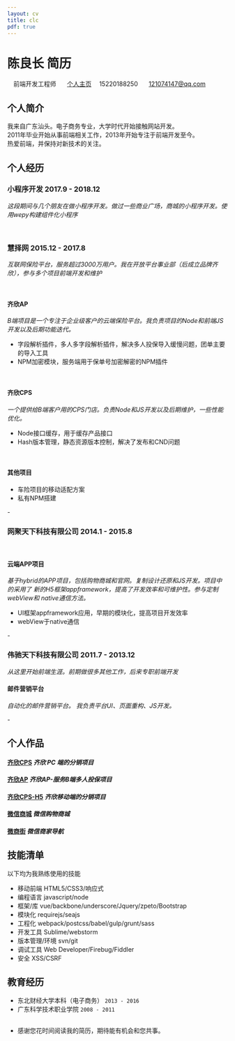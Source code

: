 ```yaml
---
layout: cv
title: clc
pdf: true
---
```


# 陈良长 __简历__

<div id="webaddress">
<i class="fi-bookmark" style="margin-left:1em"></i> 前端开发工程师
<i class="fi-social-github" style="margin-left:1em"></i>
<a href="https://github.com/besfro" style="margin-left:0.5em" target="_blank">个人主页</a>
<i class="fi-telephone" style="margin-left:1em"></i>15220188250
<i class="fi-mail" style="margin-left:1em"></i>
<a href="mailto:121074147@qq.com" style="margin-left:0.5em">121074147@qq.com</a>
</div>

<span class="divline"></span>
<span class="divline"></span>

## 个人简介
我来自广东汕头。电子商务专业，大学时代开始接触网站开发。<br>
2011年毕业开始从事前端相关工作，2013年开始专注于前端开发至今。<br>
热爱前端，并保持对新技术的关注。

## 个人经历

### __小程序开发 2017.9 - 2018.12__ 
<span class="grap">_这段期间与几个朋友在做小程序开发。做过一些商业广场，商城的小程序开发。使用wepy构建组件化小程序_</span>

<br/>

### __慧择网 2015.12 - 2017.8__ 
<span class="grap">_互联网保险平台，服务超过3000万用户。我在开放平台事业部（后成立品牌齐欣），参与多个项目前端开发和维护_</span>

<br/>

#### __齐欣AP__
<span class="grap">_B端项目是一个专注于企业级客户的云端保险平台。我负责项目的Node和前端JS开发以及后期功能迭代。_</span>

- 字段解析插件，多人多字段解析插件，解决多人投保导入缓慢问题，团单主要的导入工具 
<a href="https://github.com/besfro/txtParse" target="_blank"><span class="fi-link ml-30"></span></a>
- NPM加密模块，服务端用于保单号加密解密的NPM插件
<a href="https://github.com/besfro/scrypto" target="_blank"><span class="fi-link ml-30"></span></a>

<br/>

#### __齐欣CPS__
<span class="grap">_一个提供给B端客户用的CPS门店。负责Node和JS开发以及后期维护，一些性能优化。_</span>

- Node接口缓存，用于缓存产品接口
- Hash版本管理，静态资源版本控制，解决了发布和CND问题

<br/>

#### __其他项目__
- 车险项目的移动适配方案
- 私有NPM搭建

<span class="divline">-</span>

### __网聚天下科技有限公司 2014.1 - 2015.8__ 

<br/>

#### __云端APP项目__
<span class="grap">_基于hybrid的APP项目，包括购物商城和官网。复制设计还原和JS开发。项目中的采用了
新的H5框架appframework，提高了开发效率和可维护性。参与定制webView和
native通信方法。_</span>

- UI框架appframework应用，早期的模块化，提高项目开发效率
- webView于native通信

<span class="divline">-</span>

### __伟驰天下科技有限公司 2011.7 - 2013.12__ 
<span class="grap">_从这里开始前端生涯。前期做很多其他工作，后来专职前端开发_</span>

#### __邮件营销平台__
<span class="grap">_自动化的邮件营销平台。 我负责平台UI、页面重构、JS开发。_</span>

<span class="divline">-</span>

## 个人作品

#### <i class="fi-link"></i> <a href="https://cps.qixin18.com/index" target="_blank">齐欣CPS</a> <span class="deta">_齐欣 PC 端的分销项目_</span>
#### <i class="fi-link"></i> <a href="https://www.qixin18.com/" target="_blank">齐欣AP</a>  <span class="deta">_齐欣AP-服务B端多人投保项目_</span>
#### <i class="fi-link"></i> <a href="https://cps.qixin18.com/m/index" target="_blank">齐欣CPS-H5</a> <span class="deta">_齐欣移动端的分销项目_</span>
#### <i class="fi-link"></i> <a href="http://jiusdzsy.s.wsjqq.com/mobile/" target="_blank">微信商城</a>  <span class="deta">_微信购物商城_</span>
#### <i class="fi-link"></i> <a href="http://www.wsjqq.com/m/" target="_blank">微商街</a> <span class="deta">_微信商家导航_</span>

## 技能清单

以下均为我熟练使用的技能
- 移动前端 HTML5/CSS3/响应式
- 编程语言 javascript/node
- 框架/库 vue/backbone/underscore/Jquery/zpeto/Bootstrap
- 模块化 requirejs/seajs
- 工程化 webpack/postcss/babel/gulp/grunt/sass
- 开发工具 Sublime/webstorm
- 版本管理/环境 svn/git
- 调试工具 Web Developer/Firebug/Fiddler
- 安全 XSS/CSRF

## 教育经历

- 东北财经大学本科（电子商务） <span class="deta">`2013 - 2016`</span><br>
- 广东科学技术职业学院 <span class="deta">`2008 - 2011`</span><br>

## <i></i>
-  感谢您花时间阅读我的简历，期待能有机会和您共事。

<!-- ### Footer

Last updated: May 2013 -->
